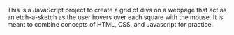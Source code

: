 This is a JavaScript project to create a grid of divs on a webpage that act as an etch-a-sketch as the user hovers over each square with the mouse. It is meant to combine concepts of HTML, CSS, and Javascript for practice.
